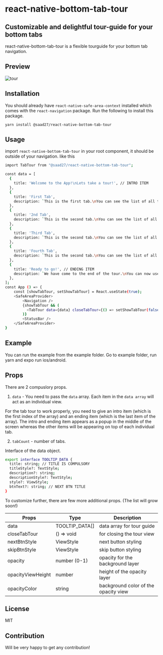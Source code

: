 # react-native-bottom-tab-tour
## Customizable and delightful tour-guide for your bottom tabs

react-native-bottom-tab-tour is a flexible tourguide for your bottom tab navigation.

## Preview
![tour](https://user-images.githubusercontent.com/13269141/150741308-e6315941-ee2a-4976-8e75-ed266139a05e.gif)

## Installation
You should already have `react-native-safe-area-context` installed which comes with the `react-navigation` package. Run the following to install this package.
```
yarn install @saad27/react-native-bottom-tab-tour
```

## Usage
import `react-native-bottom-tab-tour` in your root component, it should be outside of your navigation. like this 
```sh
import TabTour from "@saad27/react-native-bottom-tab-tour";

const data = [
  {
    title: 'Welcome to the App!\nLets take a tour!', // INTRO ITEM
  },
  {
    title: 'First Tab',
    description: `This is the first tab.\nYou can see the list of all the tabs.`,
  },
  {
    title: '2nd Tab',
    description: `This is the second tab.\nYou can see the list of all the tabs.`,
  },
  {
    title: 'Third Tab',
    description: `This is the second tab.\nYou can see the list of all the tabs.`,
  },
  {
    title: 'Fourth Tab',
    description: `This is the second tab.\nYou can see the list of all the tabs.`,
  },
  {
    title: 'Ready to go!', // ENDING ITEM
    description: `We have come to the end of the tour.\nYou can now use the app.`,
  },
];
const App () => {
    const [showTabTour, setShowTabTour] = React.useState(true);
    <SafeAreaProvider>
        <Navigation />
        {showTabTour && (
          <TabTour data={data} closeTabTour={() => setShowTabTour(false)} />
        )}
        <StatusBar />
    </SafeAreaProvider>    
}
```
## Example
You can run the example from the example folder. Go to example folder, run yarn and expo run ios/android.

## Props
There are 2 compuslory props.

1. `data` - You need to pass the `data` array. Each item in the `data array` will act as an individual view. 

For the tab tour to work properly, you need to give an intro item (which is the first index of the array) and an ending item (which is the last item of the array).
The intro and ending item appears as a popup in the middle of the screen whereas the other items will be appearing on top of each individual tab.

2. `tabCount` - number of tabs.

Interface of the data object.
```sh
export interface TOOLTIP_DATA {
  title: string; // TITLE IS COMPULSORY
  titleStyle?: TextStyle;
  description?: string;
  descriptionStyle?: TextStyle;
  style?: ViewStyle;
  btnText?: string; // NEXT BTN TITLE
}
```

To customize further, there are few more additional props. (The list will grow soon!)


| Props | Type | Description
| ------ | ------ | ------ |
| data | TOOLTIP_DATA[] | data array for tour guide
| closeTabTour | () => void | for closing the tour view
| nextBtnStyle | ViewStyle | next button styling
| skipBtnStyle | ViewStyle | skip button styling
| opacity | number (0-1) | opacity for the background layer
| opacityViewHeight | number | height of the opacity layer
| opacityColor | string | background color of the opacity view


## License
MIT

## Contribution
Will be very happy to get any contribution!
